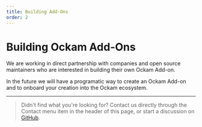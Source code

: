 ```yaml
---
title: Building Add-Ons
order: 2
---
```


# Building Ockam Add-Ons

We are working in direct partnership with companies and open source maintainers who are interested in building their own Ockam Add-on.

In the future we will have a programatic way to create an Ockam Add-on and to onboard your creation into the Ockam ecosystem.

---

> Didn't find what you're looking for?
> Contact us directly through the Contact menu item in the header of this page,
> or start a discussion on [GitHub](https://github.com/ockam-network/ockam/discussions).
